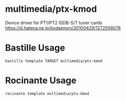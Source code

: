 # multimedia/ptx-kmod
Device driver for PT1/PT2 ISDB-S/T tuner cards
https://d.hatena.ne.jp/bsdaemon/20100429/1272556078

# Bastille Usage
```shell
bastille template TARGET multimedia/ptx-kmod
```

# Rocinante Usage
```shell
rocinante template multimedia/ptx-kmod
```
